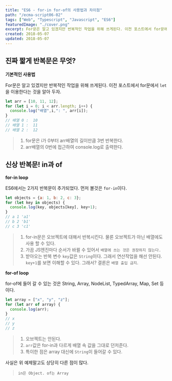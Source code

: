 ```yaml
---
title: "ES6 - for-in for-of의 사용법과 차이점"
path: "/ecma-script06-02"
tags: ["Web", "Typescript", "Javascript", "ES6"]
featuredImage: "./cover.png"
excerpt: For문은 알고 있겠지만 반복적인 작업을 위해 쓰게된다. 이전 포스트에서 for문에서 `let`을 이용한다는 것을 알아 두자.
created: 2018-05-07
updated: 2018-05-07
---
```


## 진짜 짧게 반복문은 무엇?

**기본적인 사용법**

For문은 알고 있겠지만 반복적인 작업을 위해 쓰게된다. 이전 포스트에서 for문에서 `let`을 이용한다는 것을 알아 두자.

~~~javascript
let arr = [10, 11, 12];
for (let i = 0; i < arr.length; i++) {
  console.log("배열",i,": ", arr[i]);
}
// 배열 0 :  10
// 배열 1 :  11
// 배열 2 :  12
~~~
>1. for문은 i가 0부터 arr배열의 길이만큼 3번 반복한다.
>2. arr배열의 0번에 접근하여 console.log로 출력한다.


## 신상 반복문! in과 of

**for-in loop**

ES6에서는 2가지 반복문이 추가되었다. 먼저 볼것은 `for-in`이다.

~~~javascript
let objects = {a: 1, b: 2, c: 3};
for (let key in objects) {
  console.log(key, objects[key], key+1);
}
// a 1 'a1'
// b 2 'b1'
// c 3 'c1'
~~~
>1. for-in문은 오브젝트에 대해서 반복시킨다. 물론 오브젝트가 아닌 배열에도 사용 할 수 있다.
>2. 가끔 JS엔진마다 순서가 바뀔 수 있어서 `배열에 쓰는 것은 권장하지 않는다.`
>3. 받아오는 반복 변수 `key`값은 `String`이다. 그래서 연산작업을 해선 안된다.
>`key+1`를 보면 이해할 수 있다. 그래서? 결론은 `배열 출입 금지`.

**for-of loop**

for-of에 들어 갈 수 있는 것은 String, Array, NodeList, TypedArray, Map, Set 등이다.

~~~javascript
let array = ["x", "y", "z"];
for (let arr of array) {
  console.log(arr);
}
// x
// y
// z
~~~

>1. 오브젝트는 안된다.
>2. `arr`값은 for-in과 다르게 배열 속 값을 그대로 던저준다.
>3. 특이한 점은 array 대신에 `String`이 들어갈 수 있다.

사실은 위 예제말고도 상당히 다른 점이 많다.

>`in은 Object. of는 Array`